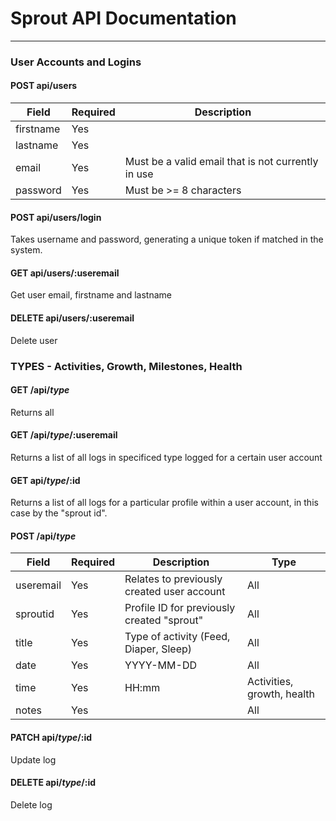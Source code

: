 # Sprout API Documentation

<hr>

### User Accounts and Logins

#### POST api/users

| Field  | Required           | Description |
| --------- | ------------------- | --------- |
| firstname |      Yes               |  |
| lastname   | Yes | | 
| email  | Yes | Must be a valid email that is not currently in use | 
| password  | Yes | Must be >= 8 characters | 

#### POST api/users/login

Takes username and password, generating a unique token if matched in the system. 

#### GET api/users/:useremail

Get user email, firstname and lastname

#### DELETE api/users/:useremail

Delete user


### TYPES - Activities, Growth, Milestones, Health

#### GET /api/<em>type</em>
Returns all

#### GET /api/<em>type</em>/:useremail 

Returns a list of all logs in specificed type logged for a certain user account

#### GET api/<em>type</em>/:id

Returns a list of all logs for a particular profile within a user account, in this case by the "sprout id".


#### POST /api/<em>type</em> 

| Field  | Required           | Description | Type |
| --------- | ------------------- | --------- | ------- |
| useremail |      Yes               | Relates to previously created user account    | All |
| sproutid    | Yes | Profile ID for previously created "sprout" | All |
| title   | Yes | Type of activity (Feed, Diaper, Sleep) | All |
| date   | Yes | YYYY-MM-DD | All |
| time    | Yes | HH:mm | Activities, growth, health |
| notes    | Yes |  | All |

#### PATCH api/<em>type</em>/:id

Update log

#### DELETE api/<em>type</em>/:id

Delete log


